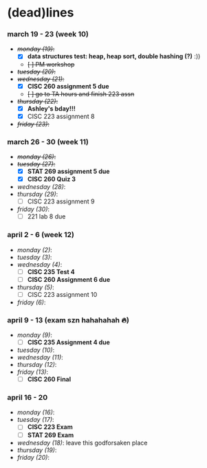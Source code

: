 # (dead)lines 

### march 19 - 23 (week 10)
- ~~_monday (19)_:~~
  - [x] **data structures test: heap, heap sort, double hashing (?)** :))
  - ~~[ ] PM workshop~~
- ~~_tuesday (20)_:~~ 
- ~~_wednesday (21)_:~~
  - [x] **CISC 260 assignment 5 due**
  - ~~[ ] go to TA hours and finish 223 assn~~
- ~~_thursday (22)_:~~ 
  - [x] **Ashley's bday!!!**
  - [x] CISC 223 assignment 8
- ~~_friday (23)_:~~ 

### march 26 - 30 (week 11)
- ~~_monday (26)_:~~ 
- ~~_tuesday (27)_:~~ 
  - [x] **STAT 269 assignment 5 due** 
  - [x] **CISC 260 Quiz 3**
- _wednesday (28)_: 
- _thursday (29)_: 
  - [ ] CISC 223 assignment 9
- _friday (30)_: 
  - [ ] 221 lab 8 due

### april 2 - 6 (week 12)
- _monday (2)_: 
- _tuesday (3)_: 
- _wednesday (4)_:
  - [ ] **CISC 235 Test 4**
  - [ ] **CISC 260 Assignment 6 due**
- _thursday (5)_: 
  - [ ] CISC 223 assignment 10
- _friday (6)_: 

### april 9 - 13 (exam szn hahahahah 🔥)
- _monday (9)_: 
  - [ ] **CISC 235 Assignment 4 due**
- _tuesday (10)_: 
- _wednesday (11)_: 
- _thursday (12)_: 
- _friday (13)_:
  - [ ] **CISC 260 Final**
 
### april 16 - 20
- _monday (16)_: 
- _tuesday (17)_: 
  - [ ] **CISC 223 Exam**
  - [ ] **STAT 269 Exam**
- _wednesday (18)_: leave this godforsaken place
- _thursday (19)_: 
- _friday (20)_: 
